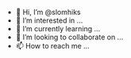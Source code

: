 - 👋 Hi, I’m @slomhiks
- 👀 I’m interested in ...
- 🌱 I’m currently learning ...
- 💞️ I’m looking to collaborate on ...
- 📫 How to reach me ...

<!---
slomhiks/slomhiks is a ✨ special ✨ repository because its `README.md` (this file) appears on your GitHub profile.
You can click the Preview link to take a look at your changes.
--->
